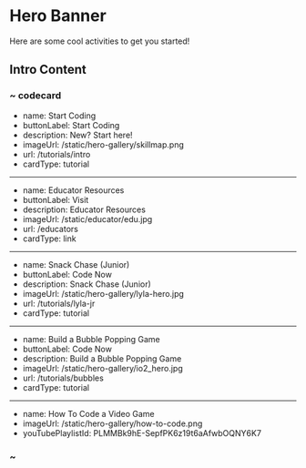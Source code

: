 # Hero Banner

Here are some cool activities to get you started!

## Intro Content

### ~ codecard
* name: Start Coding
* buttonLabel: Start Coding
* description: New? Start here!
* imageUrl: /static/hero-gallery/skillmap.png
* url: /tutorials/intro
* cardType: tutorial
---
* name: Educator Resources
* buttonLabel: Visit
* description: Educator Resources
* imageUrl: /static/educator/edu.jpg
* url: /educators
* cardType: link
---
* name: Snack Chase (Junior)
* buttonLabel: Code Now
* description: Snack Chase (Junior)
* imageUrl: /static/hero-gallery/lyla-hero.jpg
* url: /tutorials/lyla-jr
* cardType: tutorial
---
* name: Build a Bubble Popping Game
* buttonLabel: Code Now
* description: Build a Bubble Popping Game
* imageUrl: /static/hero-gallery/io2_hero.jpg
* url: /tutorials/bubbles
* cardType: tutorial
---
* name: How To Code a Video Game
* imageUrl: /static/hero-gallery/how-to-code.png
* youTubePlaylistId: PLMMBk9hE-SepfPK6z19t6aAfwbOQNY6K7



### ~
